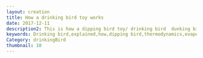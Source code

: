 ```yaml
---
layout: creation
title: How a drinking bird toy works
date: 2017-12-11
description2: This is how a dipping bird toy/ drinking bird  dunking bird works explained. Explained with animations. A drinking bird works by cooling of the head via. evaporative cooling. That will cause the liquid (dichlormethane) inside the glass construction to condense. According to the ideal gas law, that will cause a pressure difference, sucking up all dichlormethane. This causes the center of mass to change, and when the torque is no longer in equilibrium the bird will rotate. A smart valve at the bottom will cause the fluid to fall back  when a tube is above the water level. Also known as Bobbing bird, bird drinking water toy, rocking bird
keywords: Drinking bird,explained,how,dipping bird,thermodynamics,evaporative cooling,physics,bird,drinking,water,science,animation,physics lecture,dunking bird,drinking bird toy,bobbing bird,bird drinking water toy,rocking bird,drinking bird explained,drinking bird,toy
Category: drinkingBird
thumbnail: 10
---
```

